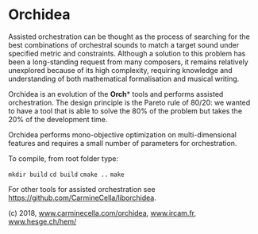 # Orchidea

Assisted orchestration can be thought as the process of searching for the best combinations 
of orchestral sounds to match a target sound under specified metric and constraints. 
Although a solution to this problem has been a long-standing request from many composers, 
it remains relatively unexplored because of its high complexity, 
requiring knowledge and understanding of both mathematical formalisation and musical writing.

Orchidea is an evolution of the **Orch*** tools and performs assisted orchestration.
The design principle is the Pareto rule of 80/20: we wanted to have a tool that 
is able to solve the 80% of the problem but takes the 20% of the development time.

Orchidea performs mono-objective optimization on multi-dimensional features and requires 
a small number of parameters for orchestration. 

To compile, from root folder type:

`mkdir build`
`cd build`
`cmake ..`
`make`

For other tools for assisted orchestration see https://github.com/CarmineCella/liborchidea.

(c) 2018, www.carminecella.com/orchidea, www.ircam.fr, www.hesge.ch/hem/


